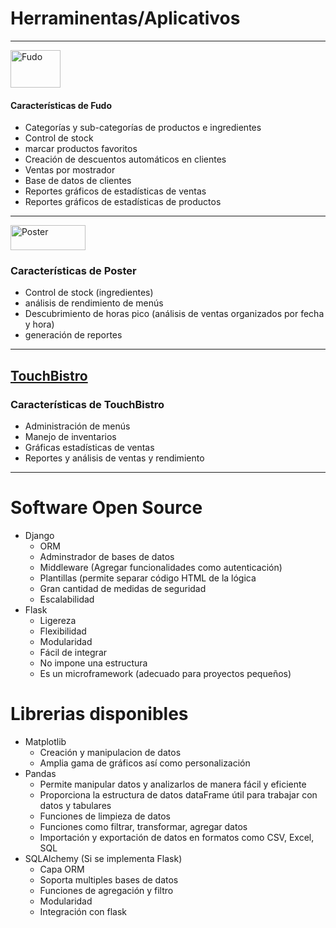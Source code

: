# Herraminentas/Aplicativos
 - - - 
[<image src="https://fu.do/assets/img/fudo_logo_color-15654b45.svg" alt="Fudo" width = '80' height = '60'>](https://fu.do/es-co/funcionalidades/)
#### Características de Fudo
  - Categorías y sub-categorías de productos e ingredientes
  - Control de stock
  - marcar productos favoritos
  - Creación de descuentos automáticos en clientes
  - Ventas por mostrador
  - Base de datos de clientes
  - Reportes gráficos de estadísticas de ventas
  - Reportes gráficos de estadísticas de productos
 - - -   
[<image src="https://joinposter.mx/i/site/poster-logo@2x.png" alt="Poster" width = '120' height = '40'>](https://joinposter.mx/)
### Características de Poster
  - Control de stock (ingredientes)
  - análisis de rendimiento de menús
  - Descubrimiento de horas pico (análisis de ventas organizados por fecha y hora)
  - generación de reportes
- - -  
## [TouchBistro](https://www.touchbistro.com/)
### Características de TouchBistro
  - Administración de menús
  - Manejo de inventarios
  - Gráficas estadísticas de ventas
  - Reportes y análisis de ventas y rendimiento
- - - 
# Software Open Source
- Django
  - ORM
  - Adminstrador de bases de datos
  - Middleware (Agregar funcionalidades como autenticación)
  - Plantillas (permite separar código HTML de la lógica
  - Gran cantidad de medidas de seguridad
  - Escalabilidad
- Flask
  - Ligereza
  - Flexibilidad
  - Modularidad
  - Fácil de integrar
  - No impone una estructura
  - Es un microframework (adecuado para proyectos pequeños)

# Librerias disponibles
 - Matplotlib
   - Creación y manipulacion de datos
   - Amplia gama de gráficos así como personalización
 - Pandas
   - Permite manipular datos y analizarlos de manera fácil y eficiente
   - Proporciona la estructura de datos dataFrame útil para trabajar con datos y tabulares
   - Funciones de limpieza de datos
   - Funciones como filtrar, transformar, agregar datos
   - Importación y exportación de datos en formatos como CSV, Excel, SQL
 - SQLAlchemy (Si se implementa Flask)
   - Capa ORM
   - Soporta multiples bases de datos
   - Funciones de agregación y filtro
   - Modularidad
   - Integración con flask
